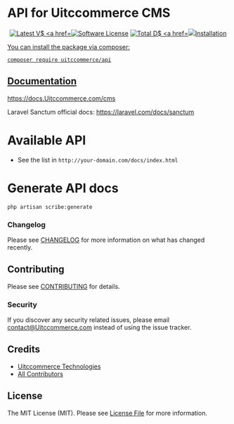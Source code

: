 # API for Uitccommerce CMS

<p align="center">
    <a href="https://packagist.org/packages/Uitccommerce/api"><img src="https://img.shields.io/packagist/v/Uitccommerce/api.svg?style=flat-square" alt="Latest V$
    <a href="/LICENSE"><img src="https://img.shields.io/badge/license-MIT-brightgreen.svg?style=flat-square" alt="Software License"></a>
    <a href="https://packagist.org/packages/Uitccommerce/api"><img src="https://img.shields.io/packagist/dt/Uitccommerce/api.svg?style=flat-square" alt="Total D$
    <a href="https://codeclimate.com/github/Uitccommerce/api/maintainability"><img src="https://api.codeclimate.com/v1/badges/a6e4612307e3b3bf8252/maintainabil$
</p>

## Installation

You can install the package via composer:

```shell
composer require uitccommerce/api
```

## Documentation

https://docs.Uitccommerce.com/cms

Laravel Sanctum official docs: https://laravel.com/docs/sanctum

# Available API

- See the list in `http://your-domain.com/docs/index.html`

# Generate API docs
```shell
php artisan scribe:generate
```

### Changelog

Please see [CHANGELOG](CHANGELOG.md) for more information on what has changed recently.

## Contributing

Please see [CONTRIBUTING](CONTRIBUTING.md) for details.

### Security

If you discover any security related issues, please email contact@Uitccommerce.com instead of using the issue tracker.

## Credits

- [Uitccommerce Technologies](https://github.com/Uitccommerce)
- [All Contributors](../../contributors)

## License

The MIT License (MIT). Please see [License File](LICENSE) for more information.

